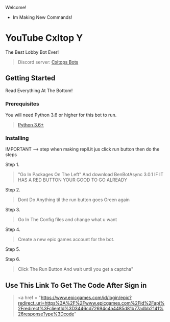 
Welcome!
- Im Making New Commands!

# YouTube Cxltop Y

The Best Lobby Bot Ever!

> Discord server: <a href="https://discord.gg/p68vuqFzww" target="_blank">Cxltops Bots</a>

## Getting Started

Read Everything At The Bottom!
### Prerequisites

You will need Python 3.6 or higher for this bot to run.

> <a href="https://www.python.org/downloads/release/python-360/" target="_blank">Python 3.6+</a>


### Installing


IMPORTANT --> step when making repll.it jus click run button then do the steps


Step 1.

> "Go In Packages On The Left" And download BenBotAsync 3.0.1 IF IT HAS A RED BUTTON YOUR GOOD TO GO ALREADY


Step 2.

> Dont Do Anything til the run button goes Green again


Step 3.

> Go In The Config files and change what u want

Step 4.

> Create a new epic games account for the bot.

Step 5.

Step 6.

> Click The Run Button And wait until you get a captcha"



## Use This Link To Get The Code After Sign in
> <a
href = "https://www.epicgames.com/id/login/epic?redirect_uri=https%3A%2F%2Fwww.epicgames.com%2Fid%2Fapi%2Fredirect%3FclientId%3D3446cd72694c4a4485d81b77adbb2141%26responseType%3Dcode"
